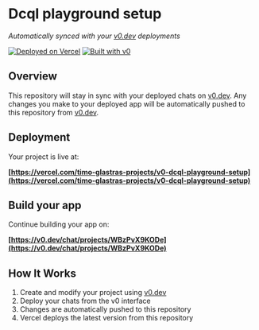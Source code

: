 # Dcql playground setup

*Automatically synced with your [v0.dev](https://v0.dev) deployments*

[![Deployed on Vercel](https://img.shields.io/badge/Deployed%20on-Vercel-black?style=for-the-badge&logo=vercel)](https://vercel.com/timo-glastras-projects/v0-dcql-playground-setup)
[![Built with v0](https://img.shields.io/badge/Built%20with-v0.dev-black?style=for-the-badge)](https://v0.dev/chat/projects/WBzPvX9KODe)

## Overview

This repository will stay in sync with your deployed chats on [v0.dev](https://v0.dev).
Any changes you make to your deployed app will be automatically pushed to this repository from [v0.dev](https://v0.dev).

## Deployment

Your project is live at:

**[https://vercel.com/timo-glastras-projects/v0-dcql-playground-setup](https://vercel.com/timo-glastras-projects/v0-dcql-playground-setup)**

## Build your app

Continue building your app on:

**[https://v0.dev/chat/projects/WBzPvX9KODe](https://v0.dev/chat/projects/WBzPvX9KODe)**

## How It Works

1. Create and modify your project using [v0.dev](https://v0.dev)
2. Deploy your chats from the v0 interface
3. Changes are automatically pushed to this repository
4. Vercel deploys the latest version from this repository
